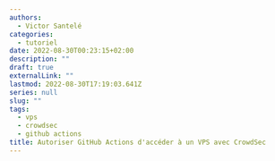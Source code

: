 ```yaml
---
authors:
  - Victor Santelé
categories:
  - tutoriel
date: 2022-08-30T00:23:15+02:00
description: ""
draft: true
externalLink: ""
lastmod: 2022-08-30T17:19:03.641Z
series: null
slug: ""
tags:
  - vps
  - crowdsec
  - github actions
title: Autoriser GitHub Actions d'accéder à un VPS avec CrowdSec
---
```

